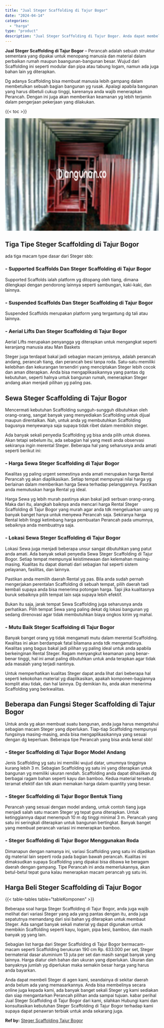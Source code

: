 ```yaml
---
title: "Jual Steger Scaffolding di Tajur Bogor"
date: "2024-04-14"
categories: 
  - "harga"
type: "product"
description: "Jual Steger Scaffolding di Tajur Bogor. Anda dapat membeli Steger di agen kami, seandainya di sekitar daerah anda belum ada yang memasarkannya. Anda bisa mem..."
---
```


**Jual Steger Scaffolding di Tajur Bogor** – Perancah adalah sebuah struktur sementara yang dipakai untuk menopang manusia dan material dalam perbaikan rumah maupun baangunan-bangunan besar. Wujud dari Scaffolding ini seperti modular dan pipa atau tabung logam, namun ada juga bahan lain yg diterapkan.

Dg adanya Scaffolding bisa membuat manusia lebih gampang dalam membetulkan sebuah bagian bangunan yg rusak. Apalagi apabila bangunan yang harus dibetuli cukup tinggi, karenanya anda wajib menerapkan Perancah. Dengan ini juga akan memberikan keamanan yg lebih terjamin dalam pengerjaan pekerjaan yang dilakukan.

{{< toc >}}

![Jual Steger Scaffolding di Tajur Bogor](/images/sewa-scaffolding-steger-15.png)

## Tiga Tipe Steger Scaffolding di Tajur Bogor

ada tiga macam type dasar dari Steger sbb:

### \- Supported Scaffolds Dan Steger Scaffolding di Tajur Bogor

Supported Scaffolds ialah platform yg ditopang oleh tiang, dimana dilengkapi dengan pendorong lainnya seperti sambungan, kaki-kaki, dan lainnya.

### \- Suspended Scaffolds Dan Steger Scaffolding di Tajur Bogor

Suspended Scaffolds merupakan platform yang tergantung dg tali atau lainnya.

### \- Aerial Lifts Dan Steger Scaffolding di Tajur Bogor

Aerial Lifts merupakan penyangga yg diterapkan untuk mengangkat seperti keranjang manusia atau Man Baskets

Steger juga terdapat bakal jadi sebagian macam jenisnya, adalah perancah andang, perancah tiang, dan perancah besi tanpa roda. Satu-satu memiliki kelebihan dan kekurangan tersendiri yang menciptakan Steger lebih cocok dan aman diterapkan. Anda bisa mengaplikasikannya yang pantas dg kebutuhan, seperti halnya untuk bangunan rumah, menerapkan Steger andang akan menjadi pilihan yg paling pas.

## Sewa Steger Scaffolding di Tajur Bogor

Mencermati kebutuhan Scaffolding sungguh-sungguh dibutuhkan oleh orang-orang, sangat banyak yang menyediakan Scaffolding untuk dijual maupun direntalkan. Nah, untuk anda yg membutuhkan Scaffolding bagusnya menyewanya saja supaya tidak ribet dalam membikin steger.

Ada banyak sekali penyedia Scaffolding yg bisa anda pilih untuk disewa. Akan tetapi sebelum itu, ada sebagian hal yang mesti anda observasi sekiranya ingin merental Steger. Beberapa hal yang seharusnya anda amati seperti berikut ini:

### \- Harga Sewa Steger Scaffolding di Tajur Bogor

Kwalitas yg paling urgent semestinya anda amati merupakan harga Rental Perancah yg akan diaplikasikan. Setiap tempat mempunyai nilai harga yg berlainan dalam memberikan harga Sewa terhadap pelanggannya. Pastikan anda memutuskan harga Rental yg ideal.

Harga Sewa yg lebih murah pastinya akan bakal jadi serbuan orang-orang. Maka dari itu, alangkah baiknya anda mencari harga Rental Steger Scaffolding di Tajur Bogor yang murah agar anda tdk mengeluarkan uang yg banyak banget hanya untuk menyewa Perancah saja. Sekiranya harga Rental lebih tinggi ketimbang harga pembuatan Perancah pada umumnya, sebaiknya anda membuatnya saja.

### \- Lokasi Sewa Steger Scaffolding di Tajur Bogor

Lokasi Sewa juga menjadi beberapa unsur sangat dibutuhkan yang patut anda amati. Ada banyak sekali penyedia Sewa Steger Scaffolding di Tajur Bogor. Setiap tempat mempunyai keistimewaan dan kelemahan masing-masing. Kualitas itu dapat diamati dari sebagian hal seperti sistem pelayanan, fasilitas, dan lainnya.

Pastikan anda memilih daerah Rental yg pas. Bila anda sudah pernah mengerjakan perentalan Scaffolding di sebuah tempat, pilih daerah tadi kembali supaya anda bisa menerima potongan harga. Tapi jika kualitasnya buruk sebaiknya pilih tempat lain saja supaya lebih efektif.

Bukan itu saja, jarak tempat Sewa Scaffolding juga seharusnya anda perhatikan. Pilih tempat Sewa yang paling dekat dg lokasi bangunan yg sedang direnovasi agar tidak membutuhkan biaya ongkos kirim yg mahal.

### \- Mutu Baik Steger Scaffolding di Tajur Bogor

Banyak banget orang yg tidak mengamati mutu dalam merental Scaffolding. Kwalitas ini akan berdampak fatal bilamana anda tdk mengamatinya. Kwalitas yang bagus bakal jadi pilihan yg paling ideal untuk anda apabila berkeinginan Rental Steger. Ragam menyangkut keamanan yang benar-benar tinggi, hal ini amat paling dibutuhkan untuk anda terapkan agar tidak ada masalah yang terjadi nantinya.

Untuk memperhatikan kualitas Steger dapat anda lihat dari beberapa hal seperti kekokohan material yg diaplikasikan, apakah komponen-bagiannya komplit atau tidak, dan hal lainnya. Dg demikian itu, anda akan menerima Scaffolding yang berkwalitas.

## Beberapa dan Fungsi Steger Scaffolding di Tajur Bogor

Untuk anda yg akan membuat suatu bangunan, anda juga harus mengetahui sebagian macam Steger yang diperlukan. Tiap-tiap Scaffolding mempunyai fungsinya masing-masing, anda bisa mengaplikasikannya yang sesuai dengan dg keperluan. Beberapa tipe Perancah yang bisa anda kenal sbb!

### \- Steger Scaffolding di Tajur Bogor Model Andang

Jenis Scaffolding yg satu ini memiliki wujud datar, umumnya tingginya kurang lebih 3 m. Sebagian Scaffolding yg satu ini yang diterapkan untuk bangunan yg memiliki ukuran rendah. Scaffolding anda dapat dihasilkan dg berbagai ragam bahan seperti kayu dan bamboo. Kedua material tersebut teramat efektif dan tdk akan memakan harga dalam quantity yang besar.

### \- Steger Scaffolding di Tajur Bogor Bentuk Tiang

Perancah yang sesuai dengan model andang, untuk contoh tiang juga menjadi salah satu macam Steger yg tepat guna diterapkan. Untuk ketinggiannya dapat menempuh 10 m dg tinggi minimal 3 m. Perancah yang satu ini seringkali diterapkan untuk bangunan bertingkat. Banyak banget yang membuat perancah variasi ini menerapkan bamboo.

### \- Steger Scaffolding di Tajur Bogor Menggunakan Roda

Dimanapun dengan namanya ini, variasi Scaffolding yang satu ini dijadikan dg material lain seperti roda pada bagian bawah perancah. Kualitas ini dimaksudkan supaya Scaffolding yang dipakai bisa dibawa ke beragam daerah dengan gampang. Tipe Perancah ini anda memerlukannya, akan betul-betul tepat guna kalau menerapkan macam perancah yg satu ini.

## Harga Beli Steger Scaffolding di Tajur Bogor

{{< table-tables table="tableKomponen" >}}

Beberapa soal harga Steger Scaffolding di Tajur Bogor, anda juga wajib melihat dari variasi Steger yang ada yang pantas dengan itu, anda juga sepatutnya memandang dari sisi bahan yg diterapkan untuk membaut Steger. Ada sangat banyak sekali material yg dapat digunakan untuk membikin Scaffolding seperti kayu, logam, pipa besi, bamboo, dan masih banyak yg yang lain.

Sebagian list harga dari Steger Scaffolding di Tajur Bogor bermacam-macam seperti Scaffolding berukuran 190 cm Rp. 633.000 per set, Steger bermaterial dasar aluminium 13 juta per set dan masih sangat banyak yang lainnya. Harga diatur oleh bahan dan ukuran yang diperlukan. Ukuran dan banyaknya jumlah yg diperlukan maka semakin besar harga yang harus anda bayarkan.

Anda dapat membeli Steger di agen kami, seandainya di sekitar daerah anda belum ada yang memasarkannya. Anda bisa membelinya secara online juga kepada kami, ada banyak banget sekali Steger yg kami sediakan dan siap mengantarkan Perancah pilihan anda sampai tujuan. kabar perihal Jual Steger Scaffolding di Tajur Bogor dari kami, silahkan Hubungi kami dan konsultasikan kebutuhan Steger Scaffolding di Tajur Bogor terhadap kami supaya dapat penawran terbiak untuk anda sekarang juga.

**Ref by:** [Steger Scaffolding Tajur Bogor](https://id.wikipedia.org/wiki/Steger)
